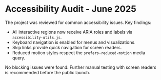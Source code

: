 # Accessibility Audit - June 2025

The project was reviewed for common accessibility issues. Key findings:

- All interactive regions now receive ARIA roles and labels via `accessibility-utils.js`.
- Keyboard navigation is enabled for menus and visualizations.
- Skip links provide quick navigation for screen readers.
- Reduced motion styles respect the `prefers-reduced-motion` media query.

No blocking issues were found. Further manual testing with screen readers is recommended before the public launch.
